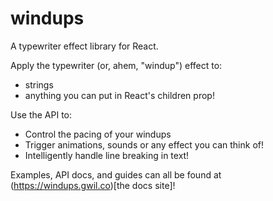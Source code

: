 # windups

A typewriter effect library for React.

Apply the typewriter (or, ahem, "windup") effect to:

- strings
- anything you can put in React's children prop!

Use the API to:

- Control the pacing of your windups
- Trigger animations, sounds or any effect you can think of!
- Intelligently handle line breaking in text!

Examples, API docs, and guides can all be found at (https://windups.gwil.co)[the docs site]!

